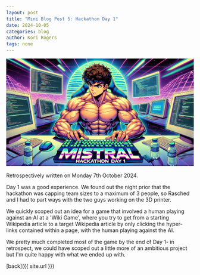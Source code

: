 ```yaml
---
layout: post
title: "Mini Blog Post 5: Hackathon Day 1"
date: 2024-10-05
categories: blog
author: Kori Rogers
tags: none
---
```

![Mini blog post 5 image](/assets/img/mini_blog_5_image.webp)

Retrospectively written on Monday 7th October 2024. 

Day 1 was a good experience. We found out the night prior that the hackathon was capping team sizes to a maximum of 3 people, so Rasched and I had to part ways with the two guys working on the 3D printer. 

We quickly scoped out an idea for a game that involved a human playing against an AI at a 'Wiki Game', where you try to get from a starting Wikipedia article to a target Wikipedia article by only clicking the hyper-links contained within a page, with the human playing against the AI. 

We pretty much completed most of the game by the end of Day 1- in retrospect, we could have scoped out a little more of an ambitious project but I'm quite happy with what we ended up with. 


[back]({{ site.url }})